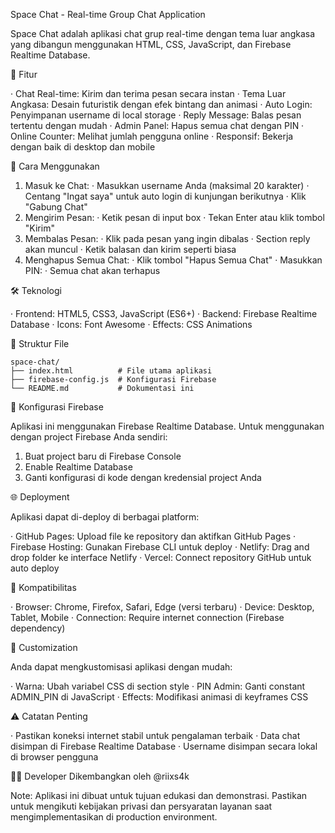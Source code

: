 Space Chat - Real-time Group Chat Application

Space Chat adalah aplikasi chat grup real-time dengan tema luar angkasa yang dibangun menggunakan HTML, CSS, JavaScript, dan Firebase Realtime Database.

🌟 Fitur

· Chat Real-time: Kirim dan terima pesan secara instan
· Tema Luar Angkasa: Desain futuristik dengan efek bintang dan animasi
· Auto Login: Penyimpanan username di local storage
· Reply Message: Balas pesan tertentu dengan mudah
· Admin Panel: Hapus semua chat dengan PIN
· Online Counter: Melihat jumlah pengguna online
· Responsif: Bekerja dengan baik di desktop dan mobile

🚀 Cara Menggunakan

1. Masuk ke Chat:
   · Masukkan username Anda (maksimal 20 karakter)
   · Centang "Ingat saya" untuk auto login di kunjungan berikutnya
   · Klik "Gabung Chat"
2. Mengirim Pesan:
   · Ketik pesan di input box
   · Tekan Enter atau klik tombol "Kirim"
3. Membalas Pesan:
   · Klik pada pesan yang ingin dibalas
   · Section reply akan muncul
   · Ketik balasan dan kirim seperti biasa
4. Menghapus Semua Chat:
   · Klik tombol "Hapus Semua Chat"
   · Masukkan PIN: 
   · Semua chat akan terhapus

🛠️ Teknologi

· Frontend: HTML5, CSS3, JavaScript (ES6+)
· Backend: Firebase Realtime Database
· Icons: Font Awesome
· Effects: CSS Animations

📁 Struktur File

```
space-chat/
├── index.html          # File utama aplikasi
├── firebase-config.js  # Konfigurasi Firebase
└── README.md           # Dokumentasi ini
```

🔧 Konfigurasi Firebase

Aplikasi ini menggunakan Firebase Realtime Database. Untuk menggunakan dengan project Firebase Anda sendiri:

1. Buat project baru di Firebase Console
2. Enable Realtime Database
3. Ganti konfigurasi di kode dengan kredensial project Anda

🌐 Deployment

Aplikasi dapat di-deploy di berbagai platform:

· GitHub Pages: Upload file ke repository dan aktifkan GitHub Pages
· Firebase Hosting: Gunakan Firebase CLI untuk deploy
· Netlify: Drag and drop folder ke interface Netlify
· Vercel: Connect repository GitHub untuk auto deploy

📱 Kompatibilitas

· Browser: Chrome, Firefox, Safari, Edge (versi terbaru)
· Device: Desktop, Tablet, Mobile
· Connection: Require internet connection (Firebase dependency)

🎨 Customization

Anda dapat mengkustomisasi aplikasi dengan mudah:

· Warna: Ubah variabel CSS di section style
· PIN Admin: Ganti constant ADMIN_PIN di JavaScript
· Effects: Modifikasi animasi di keyframes CSS

⚠️ Catatan Penting

· Pastikan koneksi internet stabil untuk pengalaman terbaik
· Data chat disimpan di Firebase Realtime Database
· Username disimpan secara lokal di browser pengguna

👨‍💻 Developer
Dikembangkan oleh @riixs4k

Note: Aplikasi ini dibuat untuk tujuan edukasi dan demonstrasi. Pastikan untuk mengikuti kebijakan privasi dan persyaratan layanan saat mengimplementasikan di production environment.
